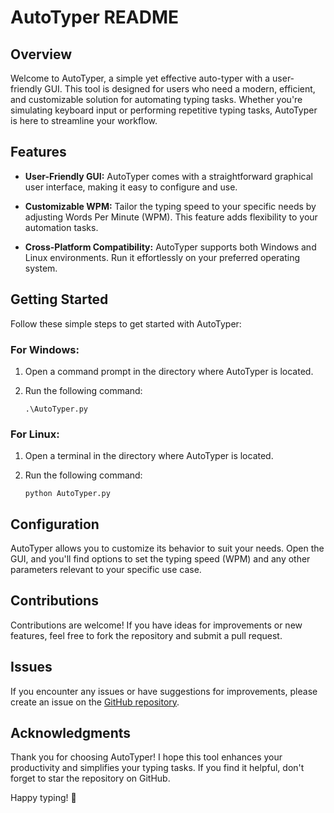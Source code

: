 # AutoTyper README

## Overview

Welcome to AutoTyper, a simple yet effective auto-typer with a user-friendly GUI. This tool is designed for users who need a modern, efficient, and customizable solution for automating typing tasks. Whether you're simulating keyboard input or performing repetitive typing tasks, AutoTyper is here to streamline your workflow.

## Features

- **User-Friendly GUI:** AutoTyper comes with a straightforward graphical user interface, making it easy to configure and use.

- **Customizable WPM:** Tailor the typing speed to your specific needs by adjusting Words Per Minute (WPM). This feature adds flexibility to your automation tasks.

- **Cross-Platform Compatibility:** AutoTyper supports both Windows and Linux environments. Run it effortlessly on your preferred operating system.

## Getting Started

Follow these simple steps to get started with AutoTyper:

### For Windows:

1. Open a command prompt in the directory where AutoTyper is located.

2. Run the following command:
   ```
   .\AutoTyper.py
   ```

### For Linux:

1. Open a terminal in the directory where AutoTyper is located.

2. Run the following command:
   ```
   python AutoTyper.py
   ```

## Configuration

AutoTyper allows you to customize its behavior to suit your needs. Open the GUI, and you'll find options to set the typing speed (WPM) and any other parameters relevant to your specific use case.

## Contributions

Contributions are welcome! If you have ideas for improvements or new features, feel free to fork the repository and submit a pull request.

## Issues

If you encounter any issues or have suggestions for improvements, please create an issue on the [GitHub repository](https://github.com/silverhorse7/AutoTyper).

## Acknowledgments

Thank you for choosing AutoTyper! I hope this tool enhances your productivity and simplifies your typing tasks. If you find it helpful, don't forget to star the repository on GitHub.

Happy typing! 🚀